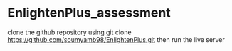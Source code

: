 # EnlightenPlus_assessment

clone the github repository using git clone https://github.com/soumyamb98/EnlightenPlus.git
then run the live server
